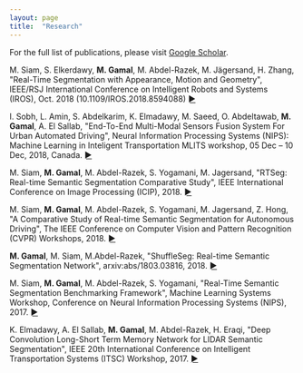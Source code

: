 ```yaml
---
layout: page
title:  "Research"
---
```

For the full list of publications, please visit [Google Scholar](https://scholar.google.com/citations?user=yvdgYdwAAAAJ&hl=en).


M. Siam, S. Elkerdawy, **M. Gamal**, M. Abdel-Razek, M. Jägersand, H. Zhang, "Real-Time Segmentation with Appearance, Motion and Geometry", IEEE/RSJ International Conference on Intelligent Robots and Systems (IROS), Oct. 2018 (10.1109/IROS.2018.8594088) [►](https://ieeexplore.ieee.org/document/8594088/)

I. Sobh, L. Amin, S. Abdelkarim, K. Elmadawy, M. Saeed, O. Abdeltawab, **M. Gamal**, A. El Sallab, "End-To-End Multi-Modal Sensors Fusion System For Urban Automated Driving", Neural Information Processing Systems (NIPS): Machine Learning in Inteligent Transportation MLITS workshop, 05 Dec – 10 Dec, 2018, Canada. [►](https://openreview.net/forum?id=Byx4Xkqjcm)

M. Siam, **M. Gamal**, M. Abdel-Razek, S. Yogamani, M. Jagersand, "RTSeg: Real-time Semantic Segmentation Comparative Study", IEEE International Conference on Image Processing (ICIP), 2018. [►](https://arxiv.org/abs/1803.02758)

M. Siam, **M. Gamal**, M. Abdel-Razek, S. Yogamani, M. Jagersand, Z. Hong, "A Comparative Study of Real-time Semantic Segmentation for Autonomous Driving", The IEEE Conference on Computer Vision and Pattern Recognition (CVPR) Workshops, 2018. [►](http://openaccess.thecvf.com/content_cvpr_2018_workshops/w12/html/Siam_A_Comparative_Study_CVPR_2018_paper.html)

**M. Gamal**, M. Siam, M.Abdel-Razek, "ShuffleSeg: Real-time Semantic Segmentation Network", arxiv:abs/1803.03816, 2018. [►](https://arxiv.org/abs/1803.03816)

M. Siam, **M. Gamal**, M. Abdel-Razek, S. Yogamani, "Real-Time Semantic Segmentation Benchmarking Framework", Machine Learning Systems Workshop, Conference on Neural Information Processing Systems (NIPS), 2017. [►](http://learningsys.org/nips17/assets/papers/paper_20.pdf)

K. Elmadawy, A. El Sallab, **M. Gamal**, M. Abdel-Razek, H. Eraqi, "Deep Convolution Long-Short Term Memory Network for LIDAR Semantic Segmentation", IEEE 20th International Conference on Intelligent Transportation Systems (ITSC) Workshop, 2017. [►](https://www.researchgate.net/publication/320812046_Deep_Convolution_Long-Short_Term_Memory_Network_for_LIDAR_Semantic_Segmentation)




